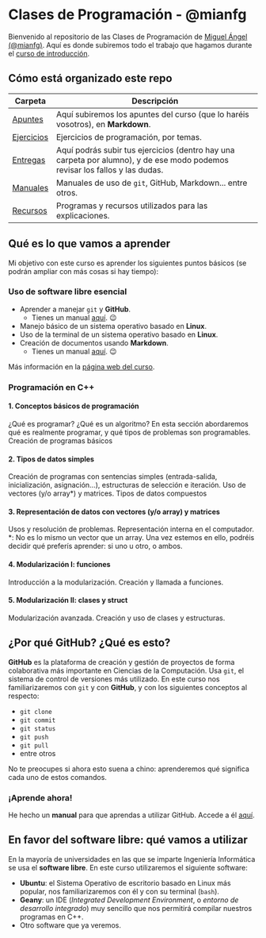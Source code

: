 # Clases de Programación - @mianfg

Bienvenido al repositorio de las Clases de Programación de [Miguel Ángel (@mianfg)](https://mianfg.bloomgogo.com). Aquí es donde subiremos todo el trabajo que hagamos durante el [curso de introducción](https://mianfg.bloomgogo.com/clases-programacion).

## Cómo está organizado este repo

| Carpeta | Descripción |
| --- | --- |
| [Apuntes](./Apuntes) | Aquí subiremos los apuntes del curso (que lo haréis vosotros), en **Markdown**.
| [Ejercicios](./Ejercicios) | Ejercicios de programación, por temas. |
| [Entregas](./Entregas) | Aquí podrás subir tus ejercicios (dentro hay una carpeta por alumno), y de ese modo podemos revisar los fallos y las dudas. |
| [Manuales](./Manuales) | Manuales de uso de `git`, GitHub, Markdown... entre otros. |
| [Recursos](./Recursos) | Programas y recursos utilizados para las explicaciones. |

## Qué es lo que vamos a aprender

Mi objetivo con este curso es aprender los siguientes puntos básicos (se podrán ampliar con más cosas si hay tiempo):

### Uso de software libre esencial

* Aprender a manejar `git` y **GitHub**.
  * Tienes un manual [aquí](./Manuales/manual-github.md). :wink:
* Manejo básico de un sistema operativo basado en **Linux**.
* Uso de la terminal de un sistema operativo basado en **Linux**.
* Creación de documentos usando **Markdown**.
  * Tienes un manual [aquí](./Manuales/manual-markdown.md). :wink:

Más información en la [página web del curso](https://mianfg.bloomgogo.com/clases-programacion/#informacion).

### Programación en C++

#### 1. Conceptos básicos de programación

¿Qué es programar? ¿Qué es un algoritmo? En esta sección abordaremos qué es realmente programar, y qué tipos de problemas son programables.
Creación de programas básicos

#### 2. Tipos de datos simples

Creación de programas con sentencias simples (entrada-salida, inicialización, asignación…), estructuras de selección e iteración.
Uso de vectores (y/o array*) y matrices. Tipos de datos compuestos

#### 3. Representación de datos con vectores (y/o array) y matrices

Usos y resolución de problemas. Representación interna en el computador. *: No es lo mismo un vector que un array. Una vez estemos en ello, podréis decidir qué preferís aprender: si uno u otro, o ambos.

#### 4. Modularización I: funciones

Introducción a la modularización. Creación y llamada a funciones.

#### 5. Modularización II: clases y struct

Modularización avanzada. Creación y uso de clases y estructuras.


## ¿Por qué GitHub? ¿Qué es esto?

**GitHub** es la plataforma de creación y gestión de proyectos de forma colaborativa más importante en Ciencias de la Computación. Usa `git`, el sistema de control de versiones más utilizado. En este curso nos familiarizaremos con `git` y con **GitHub**, y con los siguientes conceptos al respecto:

* `git clone`
* `git commit`
* `git status`
* `git push`
* `git pull`
* entre otros

No te preocupes si ahora esto suena a chino: aprenderemos qué significa cada uno de estos comandos.

### ¡Aprende ahora!

He hecho un **manual** para que aprendas a utilizar GitHub. Accede a él [aquí](./Manuales/manual-github.md).

## En favor del software libre: qué vamos a utilizar

En la mayoría de universidades en las que se imparte Ingeniería Informática se usa el **software libre**. En este curso utilizaremos el siguiente software:

* **Ubuntu**: el Sistema Operativo de escritorio basado en Linux más popular, nos familiarizaremos con él y con su terminal (`bash`).
* **Geany**: un IDE (_Integrated Development Environment_, o _entorno de desarrollo integrado_) muy sencillo que nos permitirá compilar nuestros programas en C++.
* Otro software que ya veremos.
